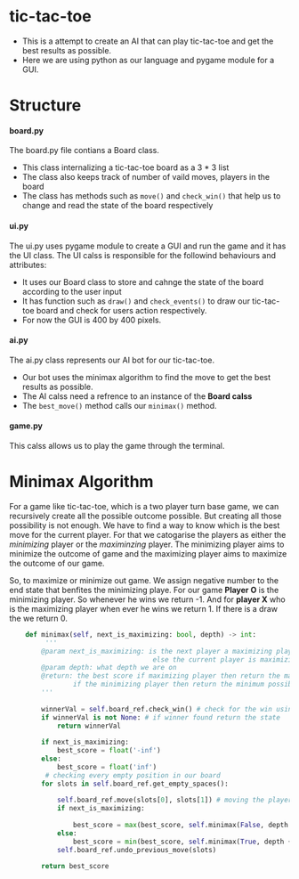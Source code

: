 # tic-tac-toe
- This is a attempt to create an AI that can play tic-tac-toe and get the best results as possible.
- Here we are using python as our language and pygame module for a GUI.

# Structure 

#### board.py
   The board.py file contians a Board class.
   - This class internalizing a tic-tac-toe board as a 3 * 3 list 
   - The class also keeps track of number of vaild moves, players in the board 
   - The class has methods such as `move()` and `check_win()` that help us to change and read the state of the board respectively

#### ui.py
   The ui.py uses pygame module to create a GUI and run the game and it has the UI class.
   The UI calss is responsible for the followind behaviours and attributes:
   - It uses our Board class to store and cahnge the state of the board according to the user input
   - It has function such as `draw()` and `check_events()` to draw our tic-tac-toe board and check for users action respectively.
   - For now the GUI is 400 by 400 pixels.
#### ai.py
   The ai.py class represents our AI bot for our tic-tac-toe.
   - Our bot uses the minimax algorithm to find the move to get the best results as possible.
   - The AI calss need a refrence to an instance of the **Board calss** 
   - The `best_move()` method calls our `minimax()` method. 
#### game.py
   This calss allows us to play the game through the terminal.

# Minimax Algorithm
For a game like tic-tac-toe, which is a two player turn base game, we can recursively create all the possible outcome possible. But creating all those possibility is not enough. We have to find a way to know which is the best move for the current player. For that we catogarise the players as either the *minimizing* player or the *maximinzing* player. The minimizing player aims to minimize the outcome of game and the maximizing player aims to maximize the outcome of our game. 

So, to maximize or minimize out game. We assign negative number to the end state that benfites the minimizing playe. For our game **Player O** is the minimizing player. So whenever he wins we return -1. And for **player X** who is the maximizing player when ever he wins we return 1. If there is a draw the we return 0. 
```python
    def minimax(self, next_is_maximizing: bool, depth) -> int:
         '''
        @param next_is_maximizing: is the next player a maximizing player (if ture then current player is minimizing
                                    else the current player is maximizing)
        @param depth: what depth we are on 
        @return: the best score if maximizing player then return the max possible score
                if the minimizing player then return the minimum possible score
        '''
        
        winnerVal = self.board_ref.check_win() # check for the win using th
        if winnerVal is not None: # if winner found return the state 
            return winnerVal
        
        if next_is_maximizing:
            best_score = float('-inf')
        else:
            best_score = float('inf')
         # checking every empty position in our board
        for slots in self.board_ref.get_empty_spaces():
            
            self.board_ref.move(slots[0], slots[1]) # moving the player 
            if next_is_maximizing:
                 
                best_score = max(best_score, self.minimax(False, depth + 1))
            else:
                best_score = min(best_score, self.minimax(True, depth + 1))
            self.board_ref.undo_previous_move(slots)

        return best_score
```
               
    

